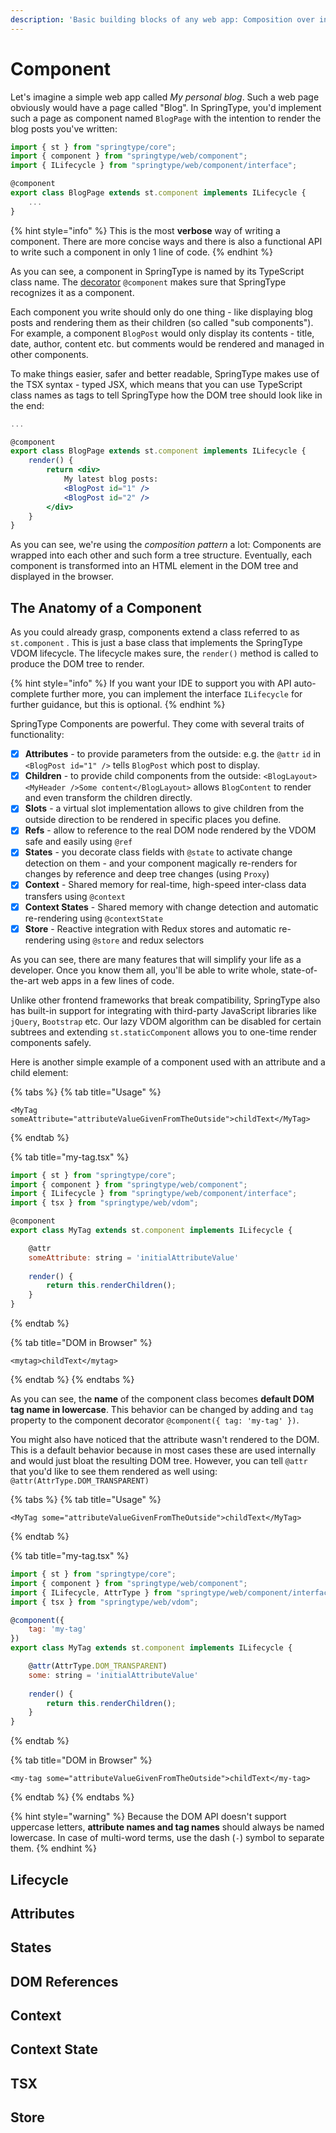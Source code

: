 ```yaml
---
description: 'Basic building blocks of any web app: Composition over inheritance.'
---
```


# Component

Let's imagine a simple web app called _My personal blog_. Such a web page obviously would have a page called "Blog". In SpringType, you'd implement such a page as component named `BlogPage` with the intention to render the blog posts you've written:

```jsx
import { st } from "springtype/core";
import { component } from "springtype/web/component";
import { ILifecycle } from "springtype/web/component/interface";

@component
export class BlogPage extends st.component implements ILifecycle {
    ...
}

```

{% hint style="info" %}
This is the most **verbose** way of writing a component. There are more concise ways and there is also a functional API to write such a component in only 1 line of code.
{% endhint %}

As you can see, a component in SpringType is named by its TypeScript class name. The [decorator](https://www.typescriptlang.org/docs/handbook/decorators.html) `@component` makes sure that SpringType recognizes it as a component.

Each component you write should only do one thing - like displaying blog posts and rendering them as their children \(so called "sub components"\). For example, a component `BlogPost` would only display its contents - title, date, author, content etc. but comments would be rendered and managed in other components.

To make things easier, safer and better readable, SpringType makes use of the TSX syntax - typed JSX, which means that you can use TypeScript class names as tags to tell SpringType how the DOM tree should look like in the end:

```jsx
...

@component
export class BlogPage extends st.component implements ILifecycle {
    render() {
        return <div>
            My latest blog posts:
            <BlogPost id="1" />
            <BlogPost id="2" />
        </div>
    }
}
```

As you can see, we're using the _composition pattern_ a lot: Components are wrapped into each other and such form a tree structure. Eventually, each component is transformed into an HTML element in the DOM tree and displayed in the browser.

## The Anatomy of a Component

As you could already grasp, components extend a class referred to as `st.component` . This is just a base class that implements the SpringType VDOM lifecycle. The lifecycle makes sure, the `render()` method is called to produce the DOM tree to render. 

{% hint style="info" %}
If you want your IDE to support you with API auto-complete further more, you can implement the interface `ILifecycle` for further guidance, but this is optional.
{% endhint %}

SpringType Components are powerful. They come with several traits of functionality:

* [x] **Attributes** - to provide parameters from the outside: e.g. the `@attr` `id` in  `<BlogPost id="1" />` tells `BlogPost` which post to display.
* [x] **Children** - to provide child components from the outside: `<BlogLayout><MyHeader />Some content</BlogLayout>` allows `BlogContent` to render and even transform the children directly.
* [x] **Slots** - a virtual slot implementation allows to give children from the outside direction to be rendered in specific places you define.
* [x] **Refs** - allow to reference to the real DOM node rendered by the VDOM safe and easily using `@ref`
* [x] **States** - you decorate class fields with `@state` to activate change detection on them - and your component magically re-renders for changes by reference and deep tree changes \(using `Proxy`\)
* [x] **Context** - Shared memory for real-time, high-speed inter-class data transfers using `@context` 
* [x] **Context States** - Shared memory with change detection and automatic re-rendering using `@contextState`
* [x] **Store** - Reactive integration with Redux stores and automatic re-rendering using `@store` and redux selectors

As you can see, there are many features that will simplify your life as a developer. Once you know them all, you'll be able to write whole, state-of-the-art web apps in a few lines of code. 

Unlike other frontend frameworks that break compatibility, SpringType also has built-in support for integrating with third-party JavaScript libraries like `jQuery`, `Bootstrap` etc. Our lazy VDOM algorithm can be disabled for certain subtrees and extending `st.staticComponent` allows you to one-time render components safely.

Here is another simple example of a component used with an attribute and a child element:

{% tabs %}
{% tab title="Usage" %}
```markup
<MyTag someAttribute="attributeValueGivenFromTheOutside">childText</MyTag>
```
{% endtab %}

{% tab title="my-tag.tsx" %}
```jsx
import { st } from "springtype/core";
import { component } from "springtype/web/component";
import { ILifecycle } from "springtype/web/component/interface";
import { tsx } from "springtype/web/vdom";

@component
export class MyTag extends st.component implements ILifecycle {

    @attr
    someAttribute: string = 'initialAttributeValue'
    
    render() {
        return this.renderChildren();          
    }
}

```
{% endtab %}

{% tab title="DOM in Browser" %}
```markup
<mytag>childText</mytag>
```
{% endtab %}
{% endtabs %}

As you can see, the **name** of the component class becomes **default DOM tag name in lowercase**. This behavior can be changed by adding and `tag` property to the component decorator `@component({ tag: 'my-tag' })`. 

You might also have noticed that the attribute wasn't rendered to the DOM. This is a default behavior because in most cases these are used internally and would just bloat the resulting DOM tree. However, you can tell `@attr` that you'd like to see them rendered as well using: `@attr(AttrType.DOM_TRANSPARENT)`

{% tabs %}
{% tab title="Usage" %}
```markup
<MyTag some="attributeValueGivenFromTheOutside">childText</MyTag>
```
{% endtab %}

{% tab title="my-tag.tsx" %}
```jsx
import { st } from "springtype/core";
import { component } from "springtype/web/component";
import { ILifecycle, AttrType } from "springtype/web/component/interface";
import { tsx } from "springtype/web/vdom";

@component({
    tag: 'my-tag'
})
export class MyTag extends st.component implements ILifecycle {

    @attr(AttrType.DOM_TRANSPARENT)
    some: string = 'initialAttributeValue'
    
    render() {
        return this.renderChildren();          
    }
}

```
{% endtab %}

{% tab title="DOM in Browser" %}
```markup
<my-tag some="attributeValueGivenFromTheOutside">childText</my-tag>
```
{% endtab %}
{% endtabs %}

{% hint style="warning" %}
Because the DOM API doesn't support uppercase letters, **attribute names and tag names** should always be named lowercase. In case of multi-word terms, use the dash \(`-`\) symbol to separate them.
{% endhint %}

## Lifecycle

## Attributes

## States

## DOM References

## Context

## Context State

## TSX

## Store



